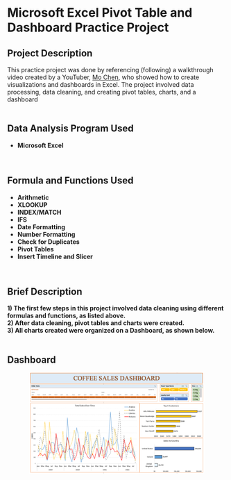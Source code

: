 <h1> Microsoft Excel Pivot Table and Dashboard Practice Project</h1>

<h2>Project Description</h2>

This practice project was done by referencing (following) a walkthrough video created by a YouTuber, [Mo Chen](https://www.youtube.com/watch?v=m13o5aqeCbM), who showed how to create visualizations and dashboards in Excel. The project involved data processing, data cleaning, and creating pivot tables, charts, and a dashboard<br />
<br />

<h2>Data Analysis Program Used </h2>

- <b>Microsoft Excel</b>
<br />

<h2>Formula and Functions Used</h2>

- <b>Arithmetic</b>
- <b>XLOOKUP</b>
- <b>INDEX/MATCH</b>
- <b>IFS</b>
- <b>Date Formatting</b>
- <b>Number Formatting</b>
- <b>Check for Duplicates</b>
- <b>Pivot Tables</b>
- <b>Insert Timeline and Slicer</b>
<br />

<h2>Brief Description</h2>

<b> 1) The first few steps in this project involved data cleaning using different formulas and functions, as listed above. <br/>
2) After data cleaning, pivot tables and charts were created.<br/>
3) All charts created were organized on a Dashboard, as shown below.<b> <br/>
<br />

<h2>Dashboard</h2>

<p align="center">
<img src="CoffeeSalesDashboard.png" height="80%" width="80%" alt="Dashboard"/>
<p/><br />
<br />
